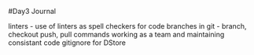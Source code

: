 #Day3 Journal

linters - use of linters as spell checkers for code
branches in git - branch, checkout push, pull commands
working as a team and maintaining consistant code
gitignore for DStore
